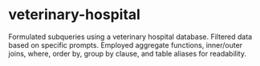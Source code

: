 # veterinary-hospital

Formulated subqueries using a veterinary hospital database. Filtered data based on specific prompts. Employed aggregate functions, inner/outer joins, where, order by, group by clause, and table aliases for readability.
